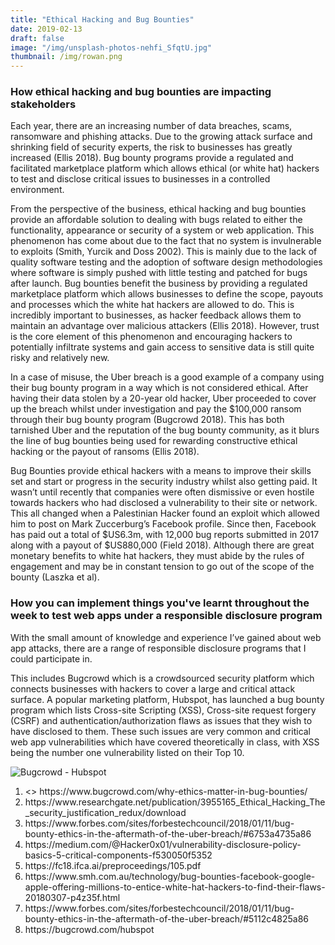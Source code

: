 ```yaml
---
title: "Ethical Hacking and Bug Bounties"
date: 2019-02-13
draft: false
image: "/img/unsplash-photos-nehfi_SfqtU.jpg"
thumbnail: /img/rowan.png
---
```


<h3>How ethical hacking and bug bounties are impacting stakeholders</h3>
<p>Each year, there are an increasing number of data breaches, scams, ransomware and phishing attacks. Due to the growing attack surface and shrinking field of security experts, the risk to businesses has greatly increased (Ellis 2018). Bug bounty programs provide a regulated and facilitated marketplace platform which allows ethical (or white hat) hackers to test and disclose critical issues to businesses in a controlled environment.</p>
<p>From the perspective of the business, ethical hacking and bug bounties provide an affordable solution to dealing with bugs related to either the functionality, appearance or security of a system or web application. This phenomenon has come about due to the fact that no system is invulnerable to exploits (Smith, Yurcik and Doss 2002). This is mainly due to the lack of quality software testing and the adoption of software design methodologies where software is simply pushed with little testing and patched for bugs after launch. Bug bounties benefit the business by providing a regulated marketplace platform which allows businesses to define the scope, payouts and processes which the white hat hackers are allowed to do. This is incredibly important to businesses, as hacker feedback allows them to maintain an advantage over malicious attackers (Ellis 2018). However, trust is the core element of this phenomenon and encouraging hackers to potentially infiltrate systems and gain access to sensitive data is still quite risky and relatively new.</p>
<p>In a case of misuse, the Uber breach is a good example of a company using their bug bounty program in a way which is not considered ethical. After having their data stolen by a 20-year old hacker, Uber proceeded to cover up the breach whilst under investigation and pay the $100,000 ransom through their bug bounty program (Bugcrowd 2018). This has both tarnished Uber and the reputation of the bug bounty community, as it blurs the line of bug bounties being used for rewarding constructive ethical hacking or the payout of ransoms (Ellis 2018).</p>
<p>Bug Bounties provide ethical hackers with a means to improve their skills set and start or progress in the security industry whilst also getting paid. It wasn’t until recently that companies were often dismissive or even hostile towards hackers who had disclosed a vulnerability to their site or network. This all changed when a Palestinian Hacker found an exploit which allowed him to post on Mark Zuccerburg’s Facebook profile. Since then, Facebook has paid out a total of $US6.3m, with 12,000 bug reports submitted in 2017 along with a payout of $US880,000 (Field 2018). Although there are great monetary benefits to white hat hackers, they must abide by the rules of engagement and may be in constant tension to go out of the scope of the bounty (Laszka et al).</p>

<h3>How you can implement things you've learnt throughout the week to test web apps under a responsible disclosure program</h3>
<p>With the small amount of knowledge and experience I’ve gained about web app attacks, there are a range of responsible disclosure programs that I could participate in.</p>
<p>This includes Bugcrowd which is a crowdsourced security platform which connects businesses with hackers to cover a large and critical attack surface. A popular marketing platform, Hubspot, has launched a bug bounty program which lists Cross-site Scripting (XSS), Cross-site request forgery (CSRF) and authentication/authorization flaws as issues that they wish to have disclosed to them. These such issues are very common and critical web app vulnerabilities which have covered theoretically in class, with XSS being the number one vulnerability listed on their Top 10. </p>
<img src="/img/bugcrowd-hubspot.png" alt="Bugcrowd - Hubspot">

<ol>
    <li><> https://www.bugcrowd.com/why-ethics-matter-in-bug-bounties/</li>
    <li>https://www.researchgate.net/publication/3955165_Ethical_Hacking_The_security_justification_redux/download</li>
    <li>https://www.forbes.com/sites/forbestechcouncil/2018/01/11/bug-bounty-ethics-in-the-aftermath-of-the-uber-breach/#6753a4735a86</li>
    <li>https://medium.com/@Hacker0x01/vulnerability-disclosure-policy-basics-5-critical-components-f530050f5352</li>
    <li>https://fc18.ifca.ai/preproceedings/105.pdf</li>
    <li>https://www.smh.com.au/technology/bug-bounties-facebook-google-apple-offering-millions-to-entice-white-hat-hackers-to-find-their-flaws-20180307-p4z35f.html</li>
    <li>https://www.forbes.com/sites/forbestechcouncil/2018/01/11/bug-bounty-ethics-in-the-aftermath-of-the-uber-breach/#5112c4825a86</li>
    <li>https://bugcrowd.com/hubspot</li>
</ol>
